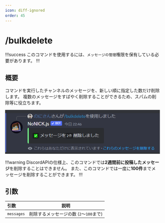 ```yaml
---
icon: diff-ignored
order: 45
---
```


# /bulkdelete
!!!success
このコマンドを使用するには、`メッセージの管理`権限を保有している必要があります。
!!!

## 概要
コマンドを実行したチャンネルのメッセージを、新しい順に指定した数だけ削除します。
複数のメッセージをすばやく削除することができるため、スパムの削除等に役立ちます。

![](/static/features/bulkdelete/1.png)

!!!warning
DiscordAPIの仕様上、このコマンドでは**2週間前に投稿したメッセージ**を削除することはできません。
また、このコマンドでは一度に**100件**までメッセージを削除することができます。
!!!

## 引数

引数       | 説明
:---       | :---:
`messages` | 削除するメッセージの数 (`2`～`100`まで)
